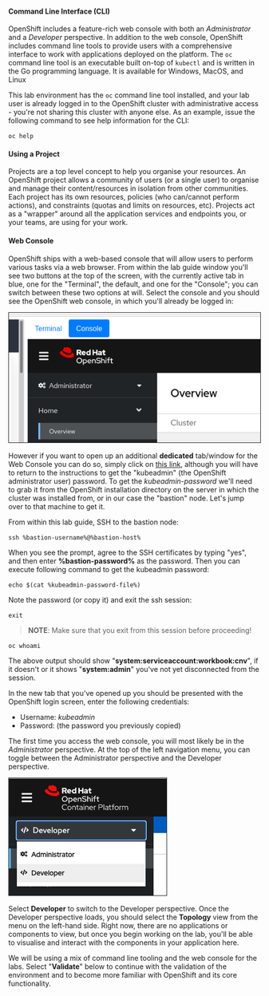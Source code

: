 #### Command Line Interface (CLI)

OpenShift includes a feature-rich web console with both an *Administrator* and a *Developer* perspective. In addition to the web console, OpenShift includes command line tools to provide users with a comprehensive interface to work with applications deployed on the platform.  The `oc` command line tool is an executable built on-top of `kubectl` and is written in the Go programming language. It is available for Windows, MacOS, and Linux

This lab environment has the `oc` command line tool installed, and your lab user is already logged in to the OpenShift cluster with administrative access - you're not sharing this cluster with anyone else. As an example, issue the following command to see help information for the CLI:

```execute-1
oc help
```

#### Using a Project

Projects are a top level concept to help you organise your resources. An OpenShift project allows a community of users (or a single user) to organise and manage their content/resources in isolation from other communities. Each project has its own resources, policies (who can/cannot perform actions), and constraints (quotas and limits on resources, etc). Projects act as a "wrapper" around all the application services and endpoints you, or your teams, are using for your work.

#### Web Console

OpenShift ships with a web-based console that will allow users to perform various tasks via a web browser. From within the lab guide window you'll see two buttons at the top of the screen, with the currently active tab in blue, one for the "Terminal", the default, and one for the "Console"; you can switch between these two options at will. Select the console and you should see the OpenShift web console, in which you'll already be logged in:

<img  border="1" src="img/console-button.png"/>


However if you want to open up an additional **dedicated** tab/window for the Web Console you can do so, simply click on [this link](http://console-openshift-console.%cluster_subdomain%/dashboards), although you will have to return to the instructions to get the "kubeadmin" (the OpenShift administrator user) password. To get the *kubeadmin-password* we'll need to grab it from the OpenShift installation directory on the server in which the cluster was installed from, or in our case the "bastion" node. Let's jump over to that machine to get it.

From within this lab guide, SSH to the bastion node:

```execute-1
ssh %bastion-username%@%bastion-host%
```

When you see the prompt, agree to the SSH certificates by typing "yes", and then enter **%bastion-password%** as the password. Then you can execute following command to get the kubeadmin password:

```execute-1
echo $(cat %kubeadmin-password-file%)
```

Note the password (or copy it) and exit the ssh session:

```execute-1
exit
```

> **NOTE**: Make sure that you exit from this session before proceeding!

```execute-1
oc whoami
```
The above output should show "**system:serviceaccount:workbook:cnv**", if it doesn't or it shows "**system:admin**" you've not yet disconnected from the session.

In the new tab that you've opened up you should be presented with the OpenShift login screen, enter the following credentials:

- Username: *kubeadmin*
- Password: (the password you previously copied)

The first time you access the web console, you will most likely be in the *Administrator* perspective. At the top of the left navigation menu, you can toggle between the Administrator perspective and the Developer perspective.

<img  border="1" src="img/explore-dev-view.png"/>

Select **Developer** to switch to the Developer perspective. Once the Developer perspective loads, you should select the **Topology** view from the menu on the left-hand side. Right now, there are no applications or components to view, but once you begin working on the lab, you'll be able to visualise and interact with the components in your application here.

We will be using a mix of command line tooling and the web console for the labs. Select "**Validate**" below to continue with the validation of the environment and to become more familiar with OpenShift and its core functionality.